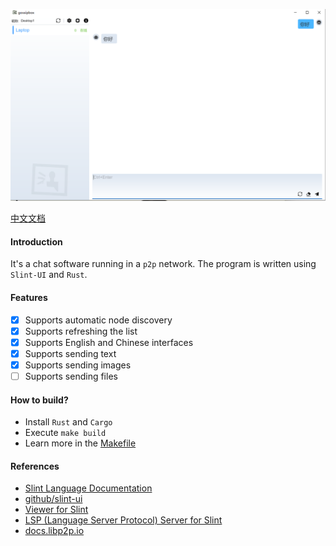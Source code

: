 ![screenshot](./screenshot/gossipbox.png)

[中文文档](./README.zh-CN.md)

#### Introduction
It's a chat software running in a `p2p` network. The program is written using `Slint-UI` and `Rust`.

#### Features
- [x] Supports automatic node discovery
- [x] Supports refreshing the list
- [x] Supports English and Chinese interfaces
- [x] Supports sending text
- [x] Supports sending images
- [ ] Supports sending files

#### How to build?
- Install `Rust` and `Cargo`
- Execute `make build`
- Learn more in the [Makefile](./Makefile)

#### References
- [Slint Language Documentation](https://slint-ui.com/releases/1.0.0/docs/slint/)
- [github/slint-ui](https://github.com/slint-ui/slint)
- [Viewer for Slint](https://github.com/slint-ui/slint/tree/master/tools/viewer)
- [LSP (Language Server Protocol) Server for Slint](https://github.com/slint-ui/slint/tree/master/tools/lsp)
- [docs.libp2p.io](https://docs.libp2p.io/concepts/introduction/overview)
